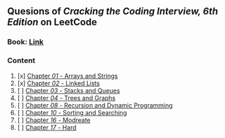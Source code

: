 ## Quesions of  _Cracking the Coding Interview, 6th Edition_ on LeetCode

### Book: [Link](https://github.com/Avinash987/Coding/blob/master/Cracking-the-Coding-Interview-6th-Edition-189-Programming-Questions-and-Solutions.pdf)

### Content

1. [x] [Chapter _01_ - Arrays and Strings](chapter-01%2FREADME.md)
2. [x] [Chapter _02_ - Linked Lists](chapter-02%2FREADME.md)
3. [ ] [Chapter _03_ - Stacks and Queues]()
4. [ ] [Chapter _04_ - Trees and Graphs]()
8. [ ] [Chapter _08_ - Recursion and Dynamic Programming]()
10. [ ] [Chapter _10_ - Sorting and Searching]()
16. [ ] [Chapter _16_ - Modreate]()
17. [ ] [Chapter _17_ - Hard]()
